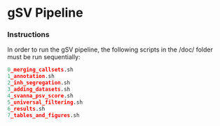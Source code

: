# gSV Pipeline

### Instructions

In order to run the gSV pipeline, the following scripts in the /doc/ folder must be run sequentially:

```python
0_merging_callsets.sh
1_annotation.sh
2_inh_segregation.sh
3_adding_datasets.sh
4_svanna_psv_score.sh
5_universal_filtering.sh
6_results.sh
7_tables_and_figures.sh
```
